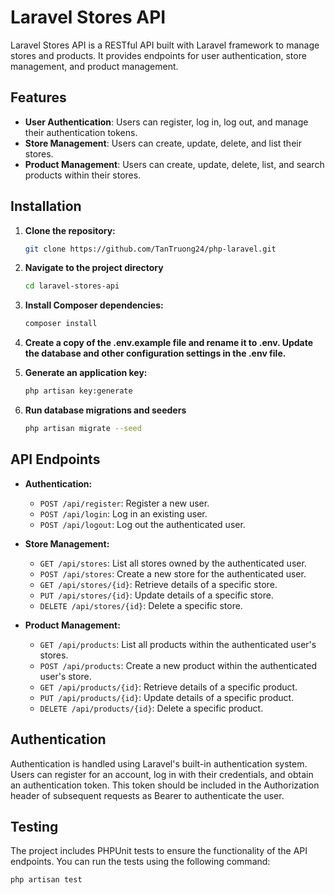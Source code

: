 # Laravel Stores API

Laravel Stores API is a RESTful API built with Laravel framework to manage stores and products. It provides endpoints for user authentication, store management, and product management.

## Features

- **User Authentication**: Users can register, log in, log out, and manage their authentication tokens.
- **Store Management**: Users can create, update, delete, and list their stores.
- **Product Management**: Users can create, update, delete, list, and search products within their stores.

## Installation

1. **Clone the repository:**

   ```bash
   git clone https://github.com/TanTruong24/php-laravel.git
2. **Navigate to the project directory**
    ```bash
    cd laravel-stores-api
3. **Install Composer dependencies:**
    ```bash
    composer install
4. **Create a copy of the .env.example file and rename it to .env. Update the database and other configuration settings in the .env file.**
5. **Generate an application key:**
    ```bash
    php artisan key:generate
6. **Run database migrations and seeders**
    ```bash
    php artisan migrate --seed

## API Endpoints
- **Authentication:**

    - `POST /api/register`: Register a new user.
    - `POST /api/login`: Log in an existing user.
    - `POST /api/logout`: Log out the authenticated user.

- **Store Management:**

    - `GET /api/stores`: List all stores owned by the authenticated user.
    - `POST /api/stores`: Create a new store for the authenticated user.
    - `GET /api/stores/{id}`: Retrieve details of a specific store.
    - `PUT /api/stores/{id}`: Update details of a specific store.
    - `DELETE /api/stores/{id}`: Delete a specific store.

- **Product Management:**

    - `GET /api/products`: List all products within the authenticated user's stores.
    - `POST /api/products`: Create a new product within the authenticated user's store.
    - `GET /api/products/{id}`: Retrieve details of a specific product.
    - `PUT /api/products/{id}`: Update details of a specific product.
    - `DELETE /api/products/{id}`: Delete a specific product.

## **Authentication**
Authentication is handled using Laravel's built-in authentication system. Users can register for an account, log in with their credentials, and obtain an authentication token. This token should be included in the Authorization header of subsequent requests as Bearer <token> to authenticate the user.

## **Testing**
The project includes PHPUnit tests to ensure the functionality of the API endpoints. You can run the tests using the following command:

```bash
php artisan test